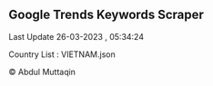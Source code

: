 

## Google Trends Keywords Scraper 
 
Last Update 26-03-2023 , 05:34:24

Country List :
VIETNAM.json



© Abdul Muttaqin 
